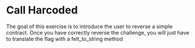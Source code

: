 # Call Harcoded

The goal of this exercise is to introduce the user to reverse a simple contract.
Once you have correctly reverse the challenge, you will just have to translate the flag with a felt_to_string method
